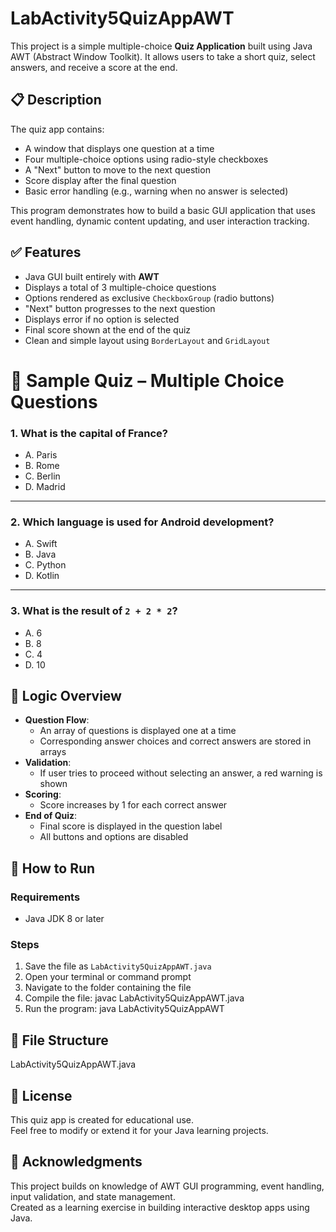 # LabActivity5QuizAppAWT

This project is a simple multiple-choice **Quiz Application** built using Java AWT (Abstract Window Toolkit). It allows users to take a short quiz, select answers, and receive a score at the end.

## 📋 Description

The quiz app contains:
- A window that displays one question at a time
- Four multiple-choice options using radio-style checkboxes
- A "Next" button to move to the next question
- Score display after the final question
- Basic error handling (e.g., warning when no answer is selected)

This program demonstrates how to build a basic GUI application that uses event handling, dynamic content updating, and user interaction tracking.

## ✅ Features

- Java GUI built entirely with **AWT**
- Displays a total of 3 multiple-choice questions
- Options rendered as exclusive `CheckboxGroup` (radio buttons)
- "Next" button progresses to the next question
- Displays error if no option is selected
- Final score shown at the end of the quiz
- Clean and simple layout using `BorderLayout` and `GridLayout`

# 🧠 Sample Quiz – Multiple Choice Questions

### 1. What is the capital of France?

- A. Paris  
- B. Rome  
- C. Berlin  
- D. Madrid  

---

### 2. Which language is used for Android development?

- A. Swift  
- B. Java  
- C. Python  
- D. Kotlin  

---

### 3. What is the result of `2 + 2 * 2`?

- A. 6  
- B. 8  
- C. 4  
- D. 10  


## 🧠 Logic Overview

- **Question Flow**:
  - An array of questions is displayed one at a time
  - Corresponding answer choices and correct answers are stored in arrays
- **Validation**:
  - If user tries to proceed without selecting an answer, a red warning is shown
- **Scoring**:
  - Score increases by 1 for each correct answer
- **End of Quiz**:
  - Final score is displayed in the question label
  - All buttons and options are disabled

## 🚀 How to Run

### Requirements
- Java JDK 8 or later

### Steps
1. Save the file as `LabActivity5QuizAppAWT.java`
2. Open your terminal or command prompt
3. Navigate to the folder containing the file
4. Compile the file: javac LabActivity5QuizAppAWT.java
5. Run the program: java LabActivity5QuizAppAWT
   
## 📁 File Structure

LabActivity5QuizAppAWT.java

## 🪪 License

This quiz app is created for educational use.  
Feel free to modify or extend it for your Java learning projects.

## 🙌 Acknowledgments

This project builds on knowledge of AWT GUI programming, event handling, input validation, and state management.  
Created as a learning exercise in building interactive desktop apps using Java.


